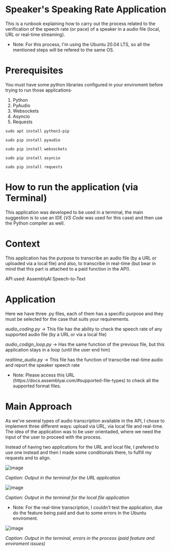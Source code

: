 # Speaker's Speaking Rate Application

This is a runbook explaining how to carry out the process related to the verification of the speech rate (or pace) of a speaker in a audio file (local, URL or real-time streaming).

<ul><li> Note: For this process, I'm using the Ubuntu 20.04 LTS, so all the mentioned steps will be refered to the same OS. </ul>

# Prerequisites

You must have some python libraries configured in your enviroment before trying to run those applications·

1. Python
2. PyAudio
3. Websockets
4. Asyncio
5. Requests

```
sudo apt install python3-pip

sudo pip install pyaudio

sudo pip install websockets

sudo pip install asyncio

sudo pip install requests
```

# How to run the application (via Terminal)

This application was developed to be used in a terminal, the main suggestion is to use an IDE (_VS Code_ was used for this case) and then use the Python compiler as well.

# Context

This application has the purpose to transcribe an audio file (by a URL or uploaded via a local file) and also, to transcribe in real-time (but bear in mind that this part is attached to a paid function in the API).

API used: AssemblyAI Speech-to-Text

# Application

Here we have three .py files, each of them has a specific purpose and they must be selected for the case that suits your requirements.

*audio_coding.py* -> This file has the ability to check the speech rate of any supported audio file (by a URL or via a local file)

*audio_codign_loop.py* -> Has the same function of the previous file, but this application stays in a loop (until the user end him)

*realtime_audio.py* -> This file has the function of transcribe real-time audio and report the speaker speech rate


<ul><li> Note: Please access this URL (https://docs.assemblyai.com/#supported-file-types) to check all the supported format files. </ul>

# Main Approach

As we've several types of audio transcription available in the API, I chose to implement three different ways: upload via URL, via local file and real-time. The idea of the application was to be user orientaded, where we need the input of the user to proceed with the process. 

Instead of having two applications for the URL and local file, I prefered to use one instead and then I made some conditionals there, to fulfill my requests and to align.

![image](https://user-images.githubusercontent.com/85353297/170801647-654d26e7-717d-4381-90f9-e417f34869fa.png)

_Caption: Output in the terminal for the URL application_ 

![image](https://user-images.githubusercontent.com/85353297/170802222-f2ef02d9-1bd2-4725-b479-e44147bbe71c.png)

_Caption: Output in the terminal for the local file application_ 


<ul><li> Note: For the real-time transcription, I couldn't test the application, due do the feature being paid and due to some errors in the Ubuntu enviroment. </ul>

![image](https://user-images.githubusercontent.com/85353297/170802393-03e85ab3-79c4-4141-94bc-e5a69f0d5988.png)


_Caption: Output in the terminal, errors in the process (paid feature and enviroment issues)_




